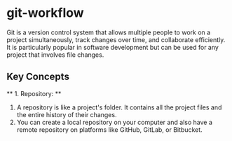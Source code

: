 # git-workflow
Git is a version control system that allows multiple people to work on a project simultaneously, track changes over time, and collaborate efficiently. It is particularly popular in software development but can be used for any project that involves file changes.

## Key Concepts
** 1. Repository: **

1. A repository is like a project's folder. It contains all the project files and the entire history of their changes.
2. You can create a local repository on your computer and also have a remote repository on platforms like GitHub, GitLab, or Bitbucket.
